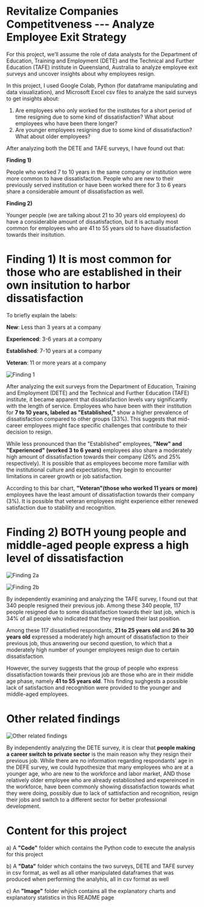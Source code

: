 # Revitalize Companies Competitveness --- Analyze Employee Exit Strategy
For this project, we’ll assume the role of data analysts for the Department of Education, Training and Employment (DETE) and the Technical and Further Education (TAFE) institute in Queensland, Australia to analyze employee exit surveys and uncover insights about why employees resign.

In this project, I used Google Colab, Python (for dataframe manipulating and data visualization), and Microsoft Excel csv files to analyze the said surveys to get insights about:

  1. Are employees who only worked for the institutes for a short period of time resigning due to some kind of dissatisfaction? What about employees who have been there longer?
  2. Are younger employees resigning due to some kind of dissatisfaction? What about older employees?

After analyzing both the DETE and TAFE surveys, I have found out that:

   **Finding 1)**
   
   People who worked 7 to 10 years in the same company or institution were more common to have dissatisfaction. People who are new to their previously served institution or have been worked there for 3 to 6 years share a considerable amount of dissatisfaction as well.

  
   **Finding 2)**
   
   Younger people (we are talking about 21 to 30 years old employees) do have a considerable amount of dissatisfaction, but it is actually most common for employees who are 41 to 55 years old to have dissatisfaction towards their insitution.

# Finding 1) It is most common for those who are established in their own insitution to harbor dissatisfaction
To briefly explain the labels:

**New**: Less than 3 years at a company

**Experienced**: 3-6 years at a company

**Established**: 7-10 years at a company

**Veteran**: 11 or more years at a company


![Finding 1](https://github.com/user-attachments/assets/ccc34fdb-b66c-4a4b-ad16-b23babbcadde)

After analyzing the exit surveys from the Department of Education, Training and Employment (DETE) and the Technical and Further Education (TAFE) institute, it became apparent that dissatisfaction levels vary significantly with the length of service. Employees who have been with their institution for **7 to 10 years, labeled as "Established,"** show a higher prevalence of dissatisfaction compared to other groups (33%). This suggests that mid-career employees might face specific challenges that contribute to their decision to resign.

While less pronounced than the "Established" employees, **"New" and "Experienced" (worked 3 to 6 years)** employees also share a moderately high amount of dissatisfaction towards their company (26% and 25% respectively). It is possible that as employees become more familiar with the institutional culture and expectations, they begin to encounter limitations in career growth or job satisfaction.

According to this bar chart, **"Veteran"(those who worked 11 years or more)** employees have the least amount of dissatisfaction towards their company (3%). It is possible that veteran employees might experience either renewed satisfaction due to stability and recognition.

# Finding 2) BOTH young people and middle-aged people express a high level of dissatisfaction

![Finding 2a](https://github.com/user-attachments/assets/81552025-d499-4482-b324-7d0d42c274f5)

![Finding 2b](https://github.com/user-attachments/assets/0f559f7f-f005-47b4-9a2d-15f62fff65ea)

By independently examining and analyzing the TAFE survey, I found out that 340 people resigned their previous job. Among these 340 people, 117 people resigned due to some dissatisfaction towards their last job, which is 34% of all people who indicated that they resigned their last position.

Among these 117 dissatisfied respondants, **21 to 25 years old** and **26 to 30 years old** expressed a moderately high amount of dissatisfaction to their previous job, thus answering our second question, to which that a moderately high number of younger employees resign due to certain dissatisfaction. 

However, the survey suggests that the group of people who express dissatisfaction towards their previous job are those who are in their middle age phase, namely **41 to 55 years old**. This finding sughgests a possible lack of satisfaction and recognition were provided to the younger and middle-aged employees.

# Other related findings

![Other related findings](https://github.com/user-attachments/assets/3aa665d1-316d-4ed6-bf2a-87905d0bf240)

By independently analyzing the DETE survey, it is clear that **people making a career switch to private sector** is the main reason why they resign their previous job. While there are no information regarding respondants' age in the DEFE survey, we could hypothesize that many employees who are at a younger age, who are new to the workforce and labor market, AND those relatively older employee who are already establioshed and expereinced in the workforce, have been commonly showing dissatisfaction towards what they were doing, possibly due to lack of sattisfaction and recognition, resign their jobs and switch to a different sector for better professional development.

# Content for this project
a) A **"Code"** folder which contains the Python code to execute the analysis for this project

b) A **"Data"** folder which contains the two surveys, DETE and TAFE survey in csv format, as well as all other manipulated dataframes that was produced when performing the analyhis, all in csv format as well

c) An **"Image"** folder whjich contains all the explanatory charts and explanatory statistics in this README page

